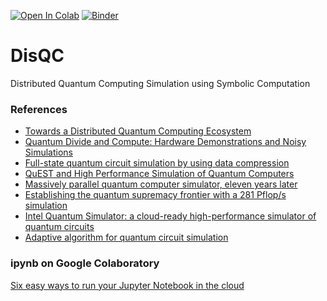 [![Open In Colab](https://colab.research.google.com/assets/colab-badge.svg)](https://colab.research.google.com/github/prince-ph0en1x/DisQC/blob/master)
[![Binder](https://mybinder.org/badge_logo.svg)](https://mybinder.org/v2/gh/prince-ph0en1x/DisQC/master)

# DisQC
Distributed Quantum Computing Simulation using Symbolic Computation

### References
* [Towards a Distributed Quantum Computing Ecosystem](https://arxiv.org/abs/2002.11808) 
* [Quantum Divide and Compute: Hardware Demonstrations and Noisy Simulations](https://arxiv.org/abs/2005.12874)
* [Full-state quantum circuit simulation by using data compression](https://dl.acm.org/doi/10.1145/3295500.3356155)
* [QuEST and High Performance Simulation of Quantum Computers](https://www.nature.com/articles/s41598-019-47174-9)
* [Massively parallel quantum computer simulator, eleven years later](https://www.sciencedirect.com/science/article/pii/S0010465518303977)
* [Establishing the quantum supremacy frontier with a 281 Pflop/s simulation](https://iopscience.iop.org/article/10.1088/2058-9565/ab7eeb)
* [Intel Quantum Simulator: a cloud-ready high-performance simulator of quantum circuits](https://iopscience.iop.org/article/10.1088/2058-9565/ab8505)
* [Adaptive algorithm for quantum circuit simulation](https://journals.aps.org/pra/abstract/10.1103/PhysRevA.101.042335)

### ipynb on Google Colaboratory 
[Six easy ways to run your Jupyter Notebook in the cloud](https://www.dataschool.io/cloud-services-for-jupyter-notebook/)
